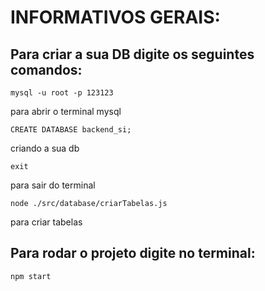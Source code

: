 # INFORMATIVOS GERAIS:

## Para criar a sua DB digite os seguintes comandos:
```shell
mysql -u root -p 123123
```
para abrir o terminal mysql

```shell
CREATE DATABASE backend_si;
```
criando a sua db

```shell
exit
```

para sair do terminal

```shell
node ./src/database/criarTabelas.js
```

para criar tabelas


## Para rodar o projeto digite no terminal:

```shell
npm start
```
